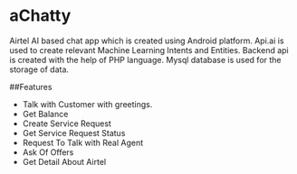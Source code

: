 # aChatty
Airtel AI based chat app which is created using Android platform. Api.ai is used to create relevant Machine Learning Intents and Entities. Backend api is created with the help of PHP language. Mysql database is used for the storage of data.

##Features
* Talk with Customer with greetings.
* Get Balance
* Create Service Request
* Get Service Request Status
* Request To Talk with Real Agent
* Ask Of Offers
* Get Detail About Airtel